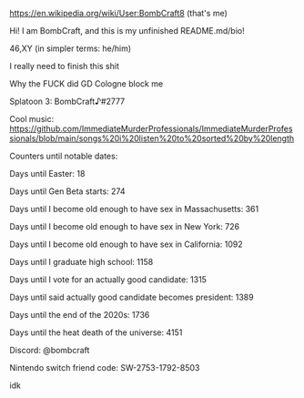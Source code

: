 https://en.wikipedia.org/wiki/User:BombCraft8 (that's me)

Hi! I am BombCraft, and this is my unfinished README.md/bio!

46,XY (in simpler terms: he/him)

I really need to finish this shit

Why the FUCK did GD Cologne block me

Splatoon 3: BombCraft♪#2777

Cool music: https://github.com/ImmediateMurderProfessionals/ImmediateMurderProfessionals/blob/main/songs%20i%20listen%20to%20sorted%20by%20length

Counters until notable dates:

Days until Easter: 18

Days until Gen Beta starts: 274

Days until I become old enough to have sex in Massachusetts: 361

Days until I become old enough to have sex in New York: 726

Days until I become old enough to have sex in California: 1092

Days until I graduate high school: 1158

Days until I vote for an actually good candidate: 1315

Days until said actually good candidate becomes president: 1389

Days until the end of the 2020s: 1736

Days until the heat death of the universe: 4151

Discord: @bombcraft

Nintendo switch friend code: SW-2753-1792-8503

idk
